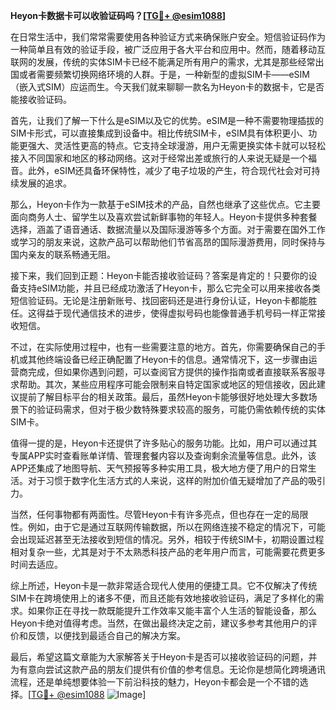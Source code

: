 **Heyon卡数据卡可以收验证码吗？[[TG💪+ @esim1088](https://t.me/s/esim1088)]**

在日常生活中，我们常常需要使用各种验证方式来确保账户安全。短信验证码作为一种简单且有效的验证手段，被广泛应用于各大平台和应用中。然而，随着移动互联网的发展，传统的实体SIM卡已经不能满足所有用户的需求，尤其是那些经常出国或者需要频繁切换网络环境的人群。于是，一种新型的虚拟SIM卡——eSIM（嵌入式SIM）应运而生。今天我们就来聊聊一款名为Heyon卡的数据卡，它是否能接收验证码。

首先，让我们了解一下什么是eSIM以及它的优势。eSIM是一种不需要物理插拔的SIM卡形式，可以直接集成到设备中。相比传统SIM卡，eSIM具有体积更小、功能更强大、灵活性更高的特点。它支持全球漫游，用户无需更换实体卡就可以轻松接入不同国家和地区的移动网络。这对于经常出差或旅行的人来说无疑是一个福音。此外，eSIM还具备环保特性，减少了电子垃圾的产生，符合现代社会对可持续发展的追求。

那么，Heyon卡作为一款基于eSIM技术的产品，自然也继承了这些优点。它主要面向商务人士、留学生以及喜欢尝试新鲜事物的年轻人。Heyon卡提供多种套餐选择，涵盖了语音通话、数据流量以及国际漫游等多个方面。对于需要在国外工作或学习的朋友来说，这款产品可以帮助他们节省高昂的国际漫游费用，同时保持与国内亲友的联系畅通无阻。

接下来，我们回到正题：Heyon卡能否接收验证码？答案是肯定的！只要你的设备支持eSIM功能，并且已经成功激活了Heyon卡，那么它完全可以用来接收各类短信验证码。无论是注册新账号、找回密码还是进行身份认证，Heyon卡都能胜任。这得益于现代通信技术的进步，使得虚拟号码也能像普通手机号码一样正常接收短信。

不过，在实际使用过程中，也有一些需要注意的地方。首先，你需要确保自己的手机或其他终端设备已经正确配置了Heyon卡的信息。通常情况下，这一步骤由运营商完成，但如果你遇到问题，可以查阅官方提供的操作指南或者直接联系客服寻求帮助。其次，某些应用程序可能会限制来自特定国家或地区的短信接收，因此建议提前了解目标平台的相关政策。最后，虽然Heyon卡能够很好地处理大多数场景下的验证码需求，但对于极少数特殊要求较高的服务，可能仍需依赖传统的实体SIM卡。

值得一提的是，Heyon卡还提供了许多贴心的服务功能。比如，用户可以通过其专属APP实时查看账单详情、管理套餐内容以及查询剩余流量等信息。此外，该APP还集成了地图导航、天气预报等多种实用工具，极大地方便了用户的日常生活。对于习惯于数字化生活方式的人来说，这样的附加价值无疑增加了产品的吸引力。

当然，任何事物都有两面性。尽管Heyon卡有许多亮点，但也存在一定的局限性。例如，由于它是通过互联网传输数据，所以在网络连接不稳定的情况下，可能会出现延迟甚至无法接收到短信的情况。另外，相较于传统SIM卡，初期设置过程相对复杂一些，尤其是对于不太熟悉科技产品的老年用户而言，可能需要花费更多时间去适应。

综上所述，Heyon卡是一款非常适合现代人使用的便捷工具。它不仅解决了传统SIM卡在跨境使用上的诸多不便，而且还能有效地接收验证码，满足了多样化的需求。如果你正在寻找一款既能提升工作效率又能丰富个人生活的智能设备，那么Heyon卡绝对值得考虑。当然，在做出最终决定之前，建议多参考其他用户的评价和反馈，以便找到最适合自己的解决方案。

最后，希望这篇文章能为大家解答关于Heyon卡是否可以接收验证码的问题，并为有意向尝试这款产品的朋友们提供有价值的参考信息。无论你是想简化跨境通讯流程，还是单纯想要体验一下前沿科技的魅力，Heyon卡都会是一个不错的选择。[[TG💪+ @esim1088](https://t.me/s/esim1088) ![Image](https://i.postimg.cc/4NQfJmqS/Snipaste-2025-05-13-00-14-12.png)]
